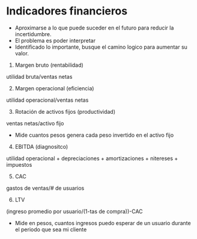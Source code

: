 # Indicadores financieros

- Aproximarse a lo que puede suceder en el futuro para reducir la incertidumbre.
- El problema es poder interpretar
- Identificado lo importante, busque el camino logico para aumentar su valor.


1. Margen bruto (rentabilidad)

utilidad bruta/ventas netas

2. Margen operacional (eficiencia)

utilidad operacional/ventas netas

3. Rotación de activos fijos (productividad)

ventas netas/activo fijo

- Mide cuantos pesos genera cada peso invertido en el activo fijo

4. EBITDA (diagnositco)

utilidad operacional + depreciaciones + amortizaciones + nitereses + impuestos

5. CAC

gastos de ventas/# de usuarios

6. LTV

(ingreso promedio por usuario/(1-tas de compra))-CAC

- Mide en pesos, cuantos ingresos puedo esperar de un usuario durante el periodo que sea mi cliente